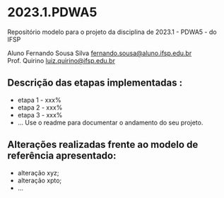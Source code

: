 # 2023.1.PDWA5
Repositório modelo para o projeto da disciplina de 2023.1 - PDWA5 - do IFSP

Aluno Fernando Sousa Silva  <fernando.sousa@aluno.ifsp.edu.br>  \
Prof. Quirino         <luiz.quirino@ifsp.edu.br>

## Descrição das etapas implementadas :
- etapa 1 - xxx%
- etapa 2 - xxx%
- etapa 3 - xxx%
- ...
  Use o readme para documentar o andamento do seu projeto.

## Alterações realizadas frente ao modelo de referência apresentado:
- alteração xyz;
- alteração xpto;
- ...
